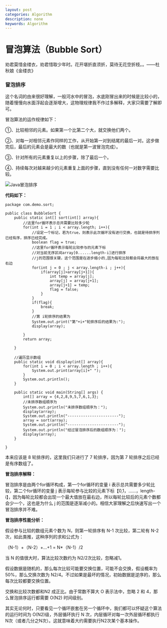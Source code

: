 ```yaml
---
layout: post
categories: Algorithm
description: none
keywords: Algorithm
---
```

# 冒泡算法（Bubble Sort）
劝君莫惜金缕衣，劝君惜取少年时。花开堪折直须折，莫待无花空折枝。。——杜秋娘《金缕衣》

### 冒泡排序

这个名词的由来很好理解，一般河水中的冒泡，水底刚冒出来的时候是比较小的，随着慢慢向水面浮起会逐渐增大，这物理规律我不作过多解释，大家只需要了解即可。

冒泡算法的运作规律如下：

①、比较相邻的元素。如果第一个比第二个大，就交换他们两个。

②、对每一对相邻元素作同样的工作，从开始第一对到结尾的最后一对。这步做完后，最后的元素会是最大的数（也就是第一波冒泡完成）。

③、针对所有的元素重复以上的步骤，除了最后一个。

④、持续每次对越来越少的元素重复上面的步骤，直到没有任何一对数字需要比较。

![Java冒泡排序](png\Java\Java冒泡排序.png)

**代码如下：**

```
package com.demo.sort;
 
public class BubbleSort {
    public static int[] sort(int[] array){
        //这里for循环表示总共需要比较多少轮
        for(int i = 1 ; i < array.length; i++){
            //设定一个标记，若为true，则表示此次循环没有进行交换，也就是待排序列已经有序，排序已经完成。
            boolean flag = true;
            //这里for循环表示每轮比较参与的元素下标
            //对当前无序区间array[0......length-i]进行排序
            //j的范围很关键，这个范围是在逐步缩小的,因为每轮比较都会将最大的放在右边
            for(int j = 0 ; j < array.length-i ; j++){
                if(array[j]>array[j+1]){
                    int temp = array[j];
                    array[j] = array[j+1];
                    array[j+1] = temp;
                    flag = false;
                }
            }
            if(flag){
                break;
            }
            //第 i轮排序的结果为
            System.out.print("第"+i+"轮排序后的结果为:");
            display(array);
             
        }
        return array;
         
    }
     
    //遍历显示数组
    public static void display(int[] array){
        for(int i = 0 ; i < array.length ; i++){
            System.out.print(array[i]+" ");
        }
        System.out.println();
    }
     
    public static void main(String[] args) {
        int[] array = {4,2,8,9,5,7,6,1,3};
        //未排序数组顺序为
        System.out.println("未排序数组顺序为：");
        display(array);
        System.out.println("-----------------------");
        array = sort(array);
        System.out.println("-----------------------");
        System.out.println("经过冒泡排序后的数组顺序为：");
        display(array);
    }
 
}
```

本来应该是 8 轮排序的，这里我们只进行了 7 轮排序，因为第 7 轮排序之后已经是有序数组了。

**冒泡排序解释：**

冒泡排序是由两个for循环构成，第一个for循环的变量 i 表示总共需要多少轮比较，第二个for循环的变量 j 表示每轮参与比较的元素下标【0,1，......，length-i】，因为每轮比较都会出现一个最大值放在最右边，所以每轮比较后的元素个数都会少一个，这也是为什么 j 的范围是逐渐减小的。相信大家理解之后快速写出一个冒泡排序并不难。

**冒泡排序性能分析：**

假设参与比较的数组元素个数为 N，则第一轮排序有 N-1 次比较，第二轮有 N-2 次，如此类推，这种序列的求和公式为：

（N-1）+（N-2）+...+1 = N*（N-1）/2

当 N 的值很大时，算法比较次数约为 N2/2次比较，忽略减1。

假设数据是随机的，那么每次比较可能要交换位置，可能不会交换，假设概率为50%，那么交换次数为 N2/4。不过如果是最坏的情况，初始数据是逆序的，那么每次比较都要交换位置。

交换和比较次数都和N2 成正比。由于常数不算大 O 表示法中，忽略 2 和 4，那么冒泡排序运行都需要 O(N2) 时间级别。

其实无论何时，只要看见一个循环嵌套在另一个循环中，我们都可以怀疑这个算法的运行时间为 O(N2)级，外层循环执行 N 次，内层循环对每一次外层循环都执行N次（或者几分之N次）。这就意味着大约需要执行N2次某个基本操作。
